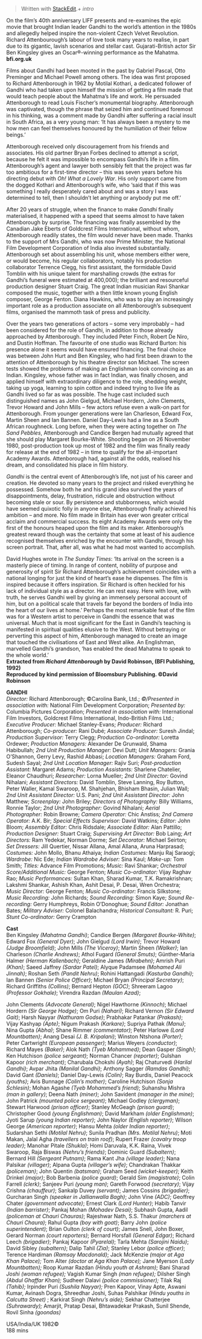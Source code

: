 


> Written with [StackEdit](https://stackedit.io/)._+ intro_

On the film’s 40th anniversary LIFF presents and re-examines the epic movie that brought Indian leader Gandhi to the world’s attention in the 1980s and allegedly helped inspire the non-violent Czech Velvet Revolution. Richard Attenbourough’s labour of love took many years to realise, in part due to its gigantic, lavish scenarios and stellar cast. Gujarati-British actor Sir Ben Kingsley gives an Oscar®-winning performance as the Mahatma.  
**bfi.org.uk**  

Films about Gandhi had been mooted in the past by Gabriel Pascal, Otto Preminger and Michael Powell among others. The idea was first proposed to Richard Attenborough in 1962 by Motilal Kothari, a dedicated follower of Gandhi who had taken upon himself the mission of getting a film made that would teach people about the Mahatma’s life and work. He persuaded Attenborough to read Louis Fischer’s monumental biography. Attenborough was captivated, though the phrase that seized him and continued foremost in his thinking, was a comment made by Gandhi after suffering a racial insult in South Africa, as a very young man: ‘It has always been a mystery to me how men can feel themselves honoured by the humiliation of their fellow beings.’

Attenborough received only discouragement from his friends and associates. His old partner Bryan Forbes declined to attempt a script, because he felt it was impossible to encompass Gandhi’s life in a film. Attenborough’s agent and lawyer both sensibly felt that the project was far too ambitious for a first-time director – this was seven years before his directing debut with _Oh! What a Lovely War_. His only support came from the dogged Kothari and Attenborough’s wife, who ‘said that if this was something I really desperately cared about and was a story I was determined to tell, then I shouldn’t let anything or anybody put me off.’

After 20 years of struggle, when the finance to make _Gandhi_ finally materialised, it happened with a speed that seems almost to have taken Attenborough by surprise. The financing was finally assembled by the Canadian Jake Eberts of Goldcrest Films International, without whom, Attenborough readily states, the film would never have been made. Thanks to the support of Mrs Gandhi, who was now Prime Minister, the National Film Development Corporation of India also invested substantially. Attenborough set about assembling his unit, whose members either were, or would become, his regular collaborators, notably his production collaborator Terrence Clegg, his first assistant, the formidable David Tomblin with his unique talent for marshalling crowds (the extras for Gandhi’s funeral were estimated at 400,000); the brilliant and resourceful production designer Stuart Craig. The great Indian musician Ravi Shankar composed the music, together with a then little known young English composer, George Fenton. Diana Hawkins, who was to play an increasingly important role as a production associate on all Attenborough’s subsequent films, organised the mammoth task of press and publicity.

Over the years two generations of actors – some very improbably – had been considered for the role of Gandhi, in addition to those already approached by Attenborough. They included Peter Finch, Robert De Niro, and Dustin Hoffman. The favourite of one studio was Richard Burton: his presence alone it seems would have ensured financing. The final choice was between John Hurt and Ben Kingsley, who had first been drawn to the attention of Attenborough by his theatre director son Michael. The screen tests showed the problems of making an Englishman look convincing as an Indian. Kingsley, whose father was in fact Indian, was finally chosen, and applied himself with extraordinary diligence to the role, shedding weight, taking up yoga, learning to spin cotton and indeed trying to live life as Gandhi lived so far as was possible. The huge cast included such distinguished names as John Gielgud, Michael Hordern, John Clements, Trevor Howard and John Mills – few actors refuse even a walk-on part for Attenborough. From younger generations were Ian Charleson, Edward Fox, Martin Sheen and Ian Bannen. Daniel Day-Lewis had a line as a South African roughneck. Long before, when they were acting together on _The Sand Pebbles_, Attenborough and Candice Bergen had mutually agreed that she should play Margaret Bourke-White. Shooting began on 26 November 1980, post-production took up most of 1982 and the film was finally ready for release at the end of 1982 – in time to qualify for the all-important Academy Awards. Attenborough had, against all the odds, realised his dream, and consolidated his place in film history.

_Gandhi_ is the central event of Attenborough’s life, not just of his career and creation. He devoted so many years to the project and risked everything he possessed. Somehow both he and his grand idea survived the years of disappointments, delay, frustration, ridicule and obstruction without becoming stale or sour. By persistence and stubbornness, which would have seemed quixotic folly in anyone else, Attenborough finally achieved his ambition – and more. No film made in Britain has ever won greater critical acclaim and commercial success. Its eight Academy Awards were only the first of the honours heaped upon the film and its maker. Attenborough’s greatest reward though was the certainty that some at least of his audience recognised themselves enriched by the encounter with Gandhi, through his screen portrait. That, after all, was what he had most wanted to accomplish.

David Hughes wrote in _The Sunday Times_: ‘Its arrival on the screen is a masterly piece of timing. In range of content, nobility of purpose and generosity of spirit Sir Richard Attenborough’s achievement coincides with a national longing for just the kind of heart’s ease he dispenses. The film is inspired because it offers inspiration. Sir Richard is often heckled for his lack of individual style as a director. He can rest easy. Here with love, with truth, he serves Gandhi well by giving an immensely personal account of him, but on a political scale that travels far beyond the borders of India into the heart of our lives at home.’ Perhaps the most remarkable feat of the film was for a Western artist to perceive in Gandhi the essence that was universal. Much that is most significant for the East in Gandhi’s teaching is manifested in spiritual qualities elusive to the West. Without betraying or perverting this aspect of him, Attenborough managed to create an image that touched the civilisations of East and West alike. An Englishman, marvelled Gandhi’s grandson, ‘has enabled the dead Mahatma to speak to the whole world.’  
**Extracted from _Richard Attenborough_ by David Robinson, (BFI Publishing, 1992)  
Reproduced by kind permission of Bloomsbury Publishing. ©David Robinson**  

 
**GANDHI**  
_Director:_ Richard Attenborough; ©Carolina Bank, Ltd.; _©/Presented in association with:_ National Film Development Corporation; _Presented by:_ Columbia Pictures Corporation; _Presented in association with:_ International Film Investors, Goldcrest Films International, Indo-British Films Ltd.; _Executive Producer:_ Michael Stanley-Evans; _Producer:_ Richard Attenborough; _Co-producer:_ Rani Dubé; _Associate Producer:_ Suresh Jindal; _Production Supervisor:_ Terry Clegg; _Production Co-ordinator:_ Loretta Ordewer; _Production Managers:_ Alexander De Grunwald, Shama Habibullah; _2nd Unit Production Manager:_ Devi Dutt; _Unit Managers:_ Grania O’Shannon, Gerry Levy, Rashid Abbasi; _Location Managers:_ Graham Ford, Sudesh Sayal; _2nd Unit Location Manager:_ Rajiv Suri; _Post-production Assistant:_ Margaret Adams; _Production Assistants:_ Sharlene Chatelier, Eleanor Chaudhuri; _Researcher:_ Lorna Mueller; _2nd Unit Director:_ Govind Nihalani; _Assistant Directors:_ David Tomblin, Steve Lanning, Roy Button, Peter Waller, Kamal Swaroop, M. Shahjehan, Bhisham Bhasin, Julian Wall; _2nd Unit Assistant Director:_ U.S. Pani; _2nd Unit Assistant Director:_ John Matthew; _Screenplay:_ John Briley; _Directors of Photography:_ Billy Williams, Ronnie Taylor; _2nd Unit Photographer:_ Govind Nihalani; _Aerial Photographer:_ Robin Browne; _Camera Operator:_ Chic Anstiss; _2nd Camera Operator:_ A.K. Bir; _Special Effects Supervisor:_ David Watkins; _Editor:_ John Bloom; _Assembly Editor:_ Chris Ridsdale; _Associate Editor:_ Alan Pattillo; _Production Designer:_ Stuart Craig; _Supervising Art Director:_ Bob Laing; _Art Directors:_ Ram Yedekar, Norman Dorme; _Set Decorator:_ Michael Seirton; _Set Dressers:_ Jill Quertier, Nissar Allana, Amal Allana, Aruna Harprasad; _Costumes:_ John Mollo, Bhanu Athaiya; _Indian Costumes:_ Manju Raj Saraogi; _Wardrobe:_ Nic Ede; _Indian Wardrobe Adviser:_ Sina Kaul; _Make-up:_ Tom Smith; _Titles:_ Advance Film Promotions; _Music:_ Ravi Shankar; _Orchestral Score/Additional Music:_ George Fenton; _Music Co-ordinator:_ Vijay Raghav Rao; _Music Performances:_ Sultan Khan, Sharad Kumar, T.K. Ramakrishnan; Lakshmi Shankar, Ashish Khan, Ashit Desai, P. Desai, Wren Orchestra; _Music Director:_ George Fenton; _Music Co-ordinator:_ Francis Silkstone; _Music Recording:_ John Richards; _Sound Recording:_ Simon Kaye; _Sound Re-recording:_ Gerry Humphreys, Robin O’Donoghue; _Sound Editor:_ Jonathan Bates; _Military Adviser:_ Colonel Balachandra; _Historical Consultant:_ R. Puri; _Stunt Co-ordinator:_ Gerry Crampton  

**Cast**  
Ben Kingsley _(Mahatma Gandhi)_; Candice Bergen _(Margaret Bourke-White)_; Edward Fox _(General Dyer)_; John Gielgud _(Lord Irwin)_; Trevor Howard _(Judge Broomfield)_; John Mills _(The Viceroy)_; Martin Sheen _(Walker)_; Ian Charleson _(Charlie Andrews)_; Athol Fugard _(General Smuts)_; Günther-Maria Halmer _(Herman Kallenbach)_; Geraldine James _(Mirabehn)_; Amrish Puri _(Khan)_; Saeed Jaffrey _(Sardar Patel)_; Alyque Padamsee _(Mohamed Ali Jinnah)_; Roshan Seth _(Pandit Nehru)_; Rohini Hattangadi _(Kasturba Gandhi)_; Ian Bannen _(Senior Police Officer)_; Michael Bryan _(Principal Secretary)_; Richard Griffiths _(Collins)_; Bernard Hepton _(GOC)_; Shreeram Lagoo _(Professor Gokhale)_; Virendra Razdan _(Maulan Azad)_;

John Clements _(Advocate General)_; Nigel Hawthorne _(Kinnoch)_; Michael Hordern _(Sir George Hodge)_; Om Puri _(Nahari)_; Richard Vernon _(Sir Edward Gait)_; Harsh Nayyar _(Nathuram Godse)_; Prabhakar Patankar _(Prakash)_; Vijay Kashyap _(Apte)_; Nigum Prakash _(Karkare)_; Supriya Pathak _(Manu)_; Nina Gupta _(Abha)_; Shane Rimmer _(commentator)_; Peter Harlowe _(Lord Mountbatten)_; Anang Desai _(J. B. Kripalani)_; Winston Ntshona _(Porter)_; Peter Cartwright _(European passenger)_; Marius Weyers _(conductor)_; Richard Mayes _(Baker)_; Alok Nath _(Tyeb Mohammed)_; Dean Gasper _(Singh)_; Ken Hutchison _(police sergeant)_; Norman Chancer _(reporter)_; Gulshan Kapoor _(rich merchant)_; Charubala Chokshi _(Ayah)_; Raj Chaturvedi _(Harilal Gandhi)_; Avpar Jhita _(Manilal Gandhi)_; Anthony Sagger _(Ramdas Gandhi)_; David Gant _(Daniels)_; Daniel Day-Lewis _(Colin)_; Ray Burdis, Daniel Peacock _(youths)_; Avis Bunnage _(Colin’s mother)_; Caroline Hutchison _(Sonja Schlesin)_; Mohan Agashe _(Tyeb Mohammed’s friend)_; Suhanshu Mishra _(man in gallery)_; Deena Nath _(miner)_; John Savident _(manager in the mine)_; John Patrick _(mounted police sergeant)_; Michael Godley _(clergyman)_; Stewart Harwood _(prison officer)_; Stanley McGeagh _(prison guard)_; Christopher Good _(young Englishman)_; David Markham _(older Englishman)_; Jyoti Sarup _(young Indian reporter)_; John Naylor _(English reporter)_; Wilson George _(American reporter)_; Hansu Mehta _(older Indian reporter)_; Sudarshan Sethi _(Motilal Nehru)_; Sunila Pradhan _(Mrs. Motilal Nehru)_; Moti Makan, Jalal Agha _(travellers on train roof)_; Rupert Frazer _(cavalry troop leader)_; Manohar Pitale _(Shukla)_; Homi Daruvala, K.K. Raina, Vivek Swaroop, Raja Biswas _(Nehru’s friends)_; Dominic Guard _(Subaltern)_; Bernard Hill _(Sergeant Putnam)_; Rama Kant Jha _(village leader)_; Nana Palsikar _(villager)_; Alpana Gupta _(villager’s wife)_; Chandrakan Thakkar _(policeman)_; John Quentin _(batsman)_; Graham Seed _(wicket-keeper)_; Keith Drinkel _(major)_; Bob Barbenia _(police guard)_; Gerald Sim _(magistrate)_; Colin Farrell _(clerk)_; Sanjeev Puri _(young man)_; Gareth Forwood _(secretary)_; Vijay Crishna _(chauffeur)_; Sankalp Duvey _(servant)_; James Cossins _(brigadier)_; Gurcharan Singh _(speaker in Jallianwalla Bagh)_; John Vine _(ADC)_; Geoffrey Chater _(government advocate)_; Ernest Clark _(Lord Hunter)_; Habib Tanvir _(Indian barrister)_; Pankaj Mohan _(Mohadev Desai)_; Subhash Gupta, Aadil _(policeman at Chauri Chauras)_; Rajeshwar Nath, S.S. Thakur _(marchers at Chauri Chaura)_; Rahul Gupta _(boy with goat)_; Barry John _(police superintendent)_; Brian Oulton _(clerk of court)_; James Snell, John Boxer, Gerard Norman _(court reporters)_; Bernard Horsfall _(General Edgar)_; Richard Leech _(brigadier)_; Pankaj Kapoor _(Pyarelal)_; Tarla Mehta _(Sarojini Naidu)_; David Sibley _(subaltern)_; Dalip Tahil _(Zia)_; Stanley Lebor _(police officer)_; Terence Hardiman _(Ramsay Macdonald)_; Jack McKenzie _(major at Aga Khan Palace);_ Tom Alter _(doctor at Aga Khan Palace);_ Jane Myerson _(Lady Mountbatten);_ Roop Kumar  Razdan _(Hindu youth at Ashram);_ Bani  Sharad _Joshi (woman refugee);_ Vagish  Kumar  Singh _(man refugee);_ Dilsher  Singh _(Abdul Ghaffar Khan);_ Sudheer  Dalavi _(police commissioner);_ Tilak  Raj _(Tahib);_ Irpinder  Puri _(Sushila Nayyar);_ Pren Kapoor, Vinay Apte, Aswani Kumar, Avinash Dogra, Shreedhar Joshi, Suhas Palshikar _(Hindu youths in Calcutta Street)_ ; Karkirat  Singh _(Nehru’s aide);_ Sekhar  Chatterjee _(Suhrawardy);_ Amarjit, Pratap Desai, Bhtawadekar Prakash, Sunil Shende, Rovil Sinha _(goondas)_

USA/India/UK 1982©  
188 mins  
<!--stackedit_data:
eyJoaXN0b3J5IjpbMTYwMDI5OTE1Nyw3MzA5OTgxMTZdfQ==
-->